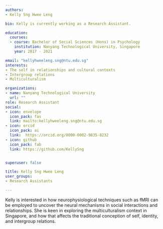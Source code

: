 ```yaml
---
authors:
- Kelly Sng Hwee Leng

bio: Kelly is currently working as a Research Assistant.

education:
  courses:
  - course: Bachelor of Social Sciences (Hons) in Psychology
    institution: Nanyang Technological University, Singapore
    year: 2017 - 2021

email: "kellyhweeleng.sng@ntu.edu.sg"
interests:
- The self in relationships and cultural contexts
- Intergroup relations
- Multiculturalism

organizations:
- name: Nanyang Technological University
  url: ""
role: Research Assistant
social:
- icon: envelope
  icon_pack: fas
  link: mailto:kellyhweeleng.sng@ntu.edu.sg
- icon: orcid
  icon_pack: ai
  link:  https://orcid.org/0000-0002-9835-8232 
- icon: github
  icon_pack: fab
  link: https://github.com/KellySng


superuser: false

title: Kelly Sng Hwee Leng
user_groups:
- Research Assistants

---
```


Kelly is interested in how neurophysiological techniques such as fMRI can be employed to uncover the neural mechanisms in social interactions and relationships.
She is keen in exploring the multiculturalism context in Singapore, and how that affects the traditional conception of self, identity, and intergroup relations.